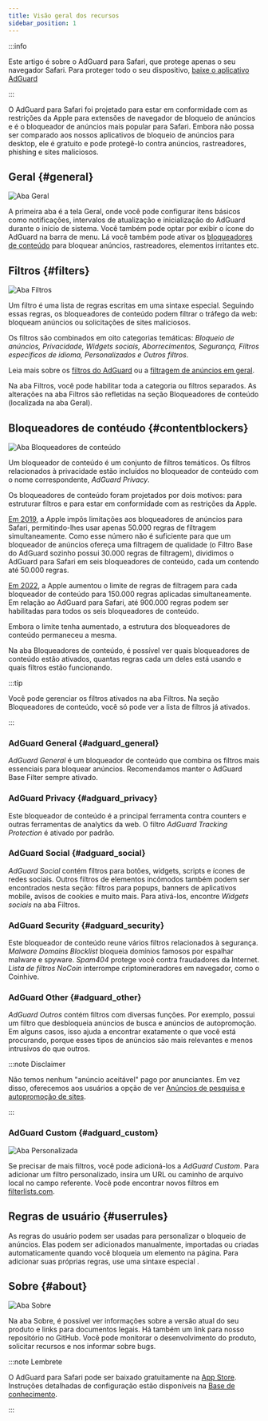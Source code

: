```yaml
---
title: Visão geral dos recursos
sidebar_position: 1
---
```


:::info

Este artigo é sobre o AdGuard para Safari, que protege apenas o seu navegador Safari. Para proteger todo o seu dispositivo, [baixe o aplicativo AdGuard](https://agrd.io/download-kb-adblock)

:::

O AdGuard para Safari foi projetado para estar em conformidade com as restrições da Apple para extensões de navegador de bloqueio de anúncios e é o bloqueador de anúncios mais popular para Safari. Embora não possa ser comparado aos nossos aplicativos de bloqueio de anúncios para desktop, ele é gratuito e pode protegê-lo contra anúncios, rastreadores, phishing e sites maliciosos.

## Geral {#general}

![Aba Geral](https://cdn.adtidy.org/public/Adguard/Blog/AG_for_Safari_in-depth_review/General.png)

A primeira aba é a tela Geral, onde você pode configurar itens básicos como notificações, intervalos de atualização e inicialização do AdGuard durante o início de sistema. Você também pode optar por exibir o ícone do AdGuard na barra de menu. Lá você também pode ativar os [bloqueadores de conteúdo](#contentblockers) para bloquear anúncios, rastreadores, elementos irritantes etc.

## Filtros {#filters}

![Aba Filtros](https://cdn.adtidy.org/public/Adguard/Blog/AG_for_Safari_in-depth_review/Filters.png)

Um filtro é uma lista de regras escritas em uma sintaxe especial. Seguindo essas regras, os bloqueadores de conteúdo podem filtrar o tráfego da web: bloqueam anúncios ou solicitações de sites maliciosos.

Os filtros são combinados em oito categorias temáticas: *Bloqueio de anúncios, Privacidade, Widgets sociais, Aborrecimentos, Segurança, Filtros específicos de idioma, Personalizados e Outros filtros*.

Leia mais sobre os [filtros do AdGuard](/general/ad-filtering/adguard-filters) ou a [filtragem de anúncios em geral](/general/ad-filtering/how-ad-blocking-works).

Na aba Filtros, você pode habilitar toda a categoria ou filtros separados. As alterações na aba Filtros são refletidas na seção Bloqueadores de conteúdo (localizada na aba Geral).

## Bloqueadores de contéudo {#contentblockers}

![Aba Bloqueadores de conteúdo](https://cdn.adtidy.org/public/Adguard/Blog/AG_for_Safari_in-depth_review/Contentblockers.png)

Um bloqueador de conteúdo é um conjunto de filtros temáticos. Os filtros relacionados à privacidade estão incluídos no bloqueador de conteúdo com o nome correspondente, *AdGuard Privacy*.

Os bloqueadores de conteúdo foram projetados por dois motivos: para estruturar filtros e para estar em conformidade com as restrições da Apple.

[Em 2019](https://adguard.com/en/blog/adguard-safari-1-5.html), a Apple impôs limitações aos bloqueadores de anúncios para Safari, permitindo-lhes usar apenas 50.000 regras de filtragem simultaneamente. Como esse número não é suficiente para que um bloqueador de anúncios ofereça uma filtragem de qualidade (o Filtro Base do AdGuard sozinho possui 30.000 regras de filtragem), dividimos o AdGuard para Safari em seis bloqueadores de conteúdo, cada um contendo até 50.000 regras.

[Em 2022](https://adguard.com/en/blog/adguard-for-safari-1-11.html), a Apple aumentou o limite de regras de filtragem para cada bloqueador de conteúdo para 150.000 regras aplicadas simultaneamente. Em relação ao AdGuard para Safari, até 900.000 regras podem ser habilitadas para todos os seis bloqueadores de conteúdo.

Embora o limite tenha aumentado, a estrutura dos bloqueadores de conteúdo permaneceu a mesma.

Na aba Bloqueadores de conteúdo, é possível ver quais bloqueadores de conteúdo estão ativados, quantas regras cada um deles está usando e quais filtros estão funcionando.

:::tip

Você pode gerenciar os filtros ativados na aba Filtros. Na seção Bloqueadores de conteúdo, você só pode ver a lista de filtros já ativados.

:::

### AdGuard General {#adguard_general}

*AdGuard General* é um bloqueador de conteúdo que combina os filtros mais essenciais para bloquear anúncios. Recomendamos manter o AdGuard Base Filter sempre ativado.

### AdGuard Privacy {#adguard_privacy}

Este bloqueador de conteúdo é a principal ferramenta contra counters e outras ferramentas de analytics da web. O filtro *AdGuard Tracking Protection* é ativado por padrão.

### AdGuard Social {#adguard_social}

*AdGuard Social* contém filtros para botões, widgets, scripts e ícones de redes sociais. Outros filtros de elementos incômodos também podem ser encontrados nesta seção: filtros para popups, banners de aplicativos mobile, avisos de cookies e muito mais. Para ativá-los, encontre *Widgets sociais* na aba Filtros.

### AdGuard Security {#adguard_security}

Este bloqueador de conteúdo reune vários filtros relacionados à segurança. *Malware Domains Blocklist* bloqueia domínios famosos por espalhar malware e spyware. *Spam404* protege você contra fraudadores da Internet. *Lista de filtros NoCoin* interrompe criptomineradores em navegador, como o Coinhive.

### AdGuard Other {#adguard_other}

*AdGuard Outros* contém filtros com diversas funções. Por exemplo, possui um filtro que desbloqueia anúncios de busca e anúncios de autopromoção. Em alguns casos, isso ajuda a encontrar exatamente o que você está procurando, porque esses tipos de anúncios são mais relevantes e menos intrusivos do que outros.

:::note Disclaimer

Não temos nenhum "anúncio aceitável" pago por anunciantes. Em vez disso, oferecemos aos usuários a opção de ver [Anúncios de pesquisa e autopromoção de sites](/general/ad-filtering/search-ads).

:::

### AdGuard Custom {#adguard_custom}

![Aba Personalizada](https://cdn.adtidy.org/public/Adguard/Blog/AG_for_Safari_in-depth_review/AGCustom.png)

Se precisar de mais filtros, você pode adicioná-los a *AdGuard Custom*. Para adicionar um filtro personalizado, insira um URL ou caminho de arquivo local no campo referente. Você pode encontrar novos filtros em [filterlists.com](https://filterlists.com/).

## Regras de usuário {#userrules}

As regras do usuário podem ser usadas para personalizar o bloqueio de anúncios. Elas podem ser adicionados manualmente, importadas ou criadas automaticamente quando você bloqueia um elemento na página. Para adicionar suas próprias regras, use uma sintaxe especial [](/general/ad-filtering/create-own-filters).

## Sobre {#about}

![Aba Sobre](https://cdn.adtidy.org/public/Adguard/Blog/AG_for_Safari_in-depth_review/About.png)

Na aba Sobre, é possível ver informações sobre a versão atual do seu produto e links para documentos legais. Há também um link para nosso repositório no GitHub. Você pode monitorar o desenvolvimento do produto, solicitar recursos e nos informar sobre bugs.

:::note Lembrete

O AdGuard para Safari pode ser baixado gratuitamente na [App Store](https://apps.apple.com/app/adguard-for-safari/id1440147259). Instruções detalhadas de configuração estão disponíveis na [Base de conhecimento](../installation).

:::
